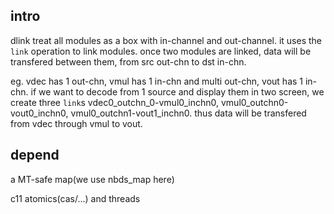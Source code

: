 
## intro

dlink treat all modules as a box with in-channel and out-channel. it uses the `link` operation to link modules. once two modules are linked, data will be transfered between them, from src out-chn to dst in-chn. 

eg. vdec has 1 out-chn, vmul has 1 in-chn and multi out-chn, vout has 1 in-chn. if we want to decode from 1 source and display them in two screen, we create three `link`s vdec0_outchn_0-vmul0_inchn0, vmul0_outchn0-vout0_inchn0, vmul0_outchn1-vout1_inchn0. thus data will be transfered from vdec through vmul to vout. 

## depend

a MT-safe map(we use nbds_map here)

c11 atomics(cas/...) and threads

